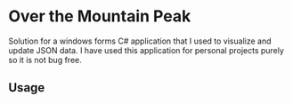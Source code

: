 # Over the Mountain Peak
Solution for a windows forms C# application that I used to visualize and update JSON data. I have used this application for personal projects purely so it is not bug free.

## Usage
